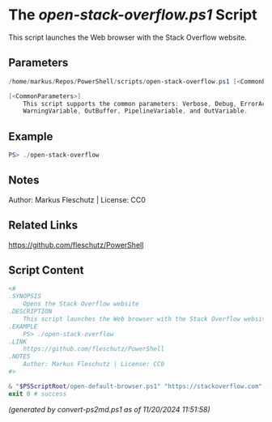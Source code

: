 The *open-stack-overflow.ps1* Script
===========================

This script launches the Web browser with the Stack Overflow website.

Parameters
----------
```powershell
/home/markus/Repos/PowerShell/scripts/open-stack-overflow.ps1 [<CommonParameters>]

[<CommonParameters>]
    This script supports the common parameters: Verbose, Debug, ErrorAction, ErrorVariable, WarningAction, 
    WarningVariable, OutBuffer, PipelineVariable, and OutVariable.
```

Example
-------
```powershell
PS> ./open-stack-overflow

```

Notes
-----
Author: Markus Fleschutz | License: CC0

Related Links
-------------
https://github.com/fleschutz/PowerShell

Script Content
--------------
```powershell
<#
.SYNOPSIS
	Opens the Stack Overflow website
.DESCRIPTION
	This script launches the Web browser with the Stack Overflow website.
.EXAMPLE
	PS> ./open-stack-overflow
.LINK
	https://github.com/fleschutz/PowerShell
.NOTES
	Author: Markus Fleschutz | License: CC0
#>

& "$PSScriptRoot/open-default-browser.ps1" "https://stackoverflow.com"
exit 0 # success
```

*(generated by convert-ps2md.ps1 as of 11/20/2024 11:51:58)*
